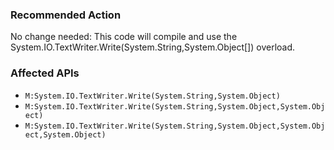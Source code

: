 ### Recommended Action
No change needed:  This code will compile and use the System.IO.TextWriter.Write(System.String,System.Object[]) overload.

### Affected APIs
* `M:System.IO.TextWriter.Write(System.String,System.Object)`
* `M:System.IO.TextWriter.Write(System.String,System.Object,System.Object)`
* `M:System.IO.TextWriter.Write(System.String,System.Object,System.Object,System.Object)`
